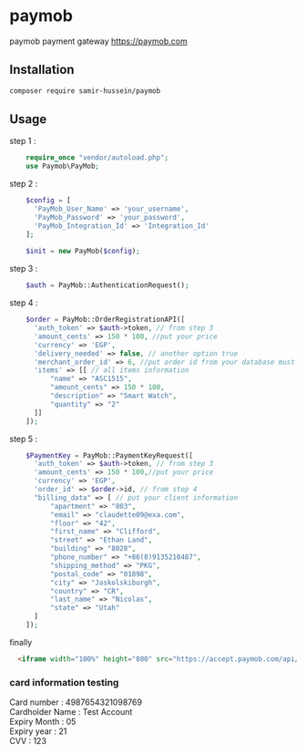 # paymob
paymob payment gateway https://paymob.com


## Installation
```bash
composer require samir-hussein/paymob
```
## Usage
    
step 1 :
```php
    require_once "vendor/autoload.php";
    use Paymob\PayMob;
```
step 2 :
```php
    $config = [
      'PayMob_User_Name' => 'your_username',
      'PayMob_Password' => 'your_password',
      'PayMob_Integration_Id' => 'Integration_Id'
    ];
    
    $init = new PayMob($config);
```
step 3 :
```php
    $auth = PayMob::AuthenticationRequest();
```
step 4 : 
```php
    $order = PayMob::OrderRegistrationAPI([
      'auth_token' => $auth->token, // from step 3
      'amount_cents' => 150 * 100, //put your price
      'currency' => 'EGP',
      'delivery_needed' => false, // another option true
      'merchant_order_id' => 6, //put order id from your database must be unique id
      'items' => [[ // all items information
          "name" => "ASC1515",
          "amount_cents" => 150 * 100,
          "description" => "Smart Watch",
          "quantity" => "2"
      ]]
    ]);
```
    
step 5 : 
```php
    $PaymentKey = PayMob::PaymentKeyRequest([
      'auth_token' => $auth->token, // from step 3
      'amount_cents' => 150 * 100,//put your price
      'currency' => 'EGP',
      'order_id' => $order->id, // from step 4
      "billing_data" => [ // put your client information
          "apartment" => "803",
          "email" => "claudette09@exa.com",
          "floor" => "42",
          "first_name" => "Clifford",
          "street" => "Ethan Land",
          "building" => "8028",
          "phone_number" => "+86(8)9135210487",
          "shipping_method" => "PKG",
          "postal_code" => "01898",
          "city" => "Jaskolskiburgh",
          "country" => "CR",
          "last_name" => "Nicolas",
          "state" => "Utah"
      ]
    ]);
```
    
finally 
```html
  <iframe width="100%" height="800" src="https://accept.paymob.com/api/acceptance/iframes/{{your_frame_id_here}}?payment_token=<?= $PaymentKey->token // from step 5 ?>">
```
### card information testing
Card number : 4987654321098769\
Cardholder Name : Test Account\
Expiry Month : 05\
Expiry year : 21\
CVV : 123
